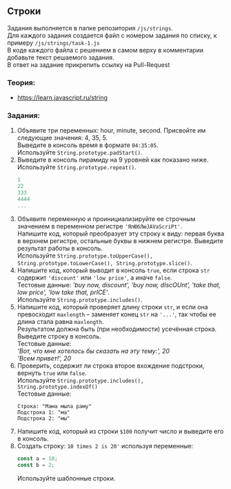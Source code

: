 ## Строки

Задания выполняется в папке репозитория `/js/strings`.  
Для каждого задания создается файл с номером задания по списку, к примеру `/js/strings/task-1.js`  
В коде каждого файла с решением в самом верху в комментарии добавьте текст решаемого задания.  
В ответ на задание прикрепить ссылку на Pull-Request

### Теория:
* https://learn.javascript.ru/string

### Задания:
1. Объявите три переменных: hour, minute, second. Присвойте им следующие значения: 4, 35, 5.  
Выведите в консоль время в формате `04:35:05`.  
Используйте `String.prototype.padStart()`.
1. Выведите в консоль пирамиду на 9 уровней как показано ниже.  
Используйте `String.prototype.repeat()`.
    ```javascript
    1
    22
    333
    4444
    ...
    ```
1. Объявите переменную и проинициализируйте ее строчным значением в переменном регистре `'ЯлЮбЛюJAVaScriPt'`.  
Напишите код, который преобразует эту строку к виду: первая буква в верхнем регистре, остальные буквы в нижнем регистре.
Выведите результат работы в консоль.     
Используйте `String.prototype.toUpperCase(), String.prototype.toLowerCase(), String.prototype.slice()`.
1. Напишите код, который выводит в консоль `true`, если строка `str` содержит `'discount'` или `'low price'`, а иначе `false`.  
Тестовые данные: *'buy now, discount', 'buy now, dIscOUnt', 'take that, low price', 'low take that, prICE'*.  
Используйте `String.prototype.includes()`.
1. Напишите код, который проверяет длину строки `str`, и если она превосходит `maxlength` – заменяет конец `str` на `'...'`, так чтобы ее длина стала равна `maxlength`.  
Результатом должна быть (при необходимости) усечённая строка. Выведите строку в консоль.  
Тестовые данные:  
 *'Вот, что мне хотелось бы сказать на эту тему:', 20*  
 *'Всем привет!', 20*
1. Проверить, содержит ли строка второе вхождение подстроки, вернуть `true` или `false`.  
Используйте `String.prototype.includes(), String.prototype.indexOf()`  
Тестовые данные:
    ```
    Строка: "Мама мыла раму"
    Подстрока 1: "ма"
    Подстрока 2: "мы"
    ```
1. Напишите код, который из строки `$100` получит число и выведите его в консоль.
1. Создать строку: `10 times 2 is 20'` используя переменные:
    ```javascript
    const a = 10;
    const b = 2;
    ```
    Используйте шаблонные строки.
